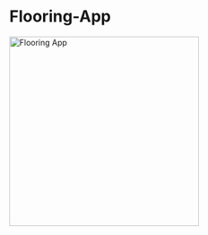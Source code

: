 # Flooring-App 

<img width="338" alt="Flooring App" src="https://github.com/user-attachments/assets/02d0421a-d784-45f6-b241-7e09182a12e8">
